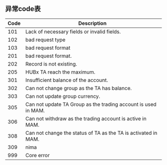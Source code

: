 ## 异常code表
| Code  | Description                                 |
|-------|---------------------------------------------|
| 101 | Lack of necessary fields or invalid fields. |
| 102 | bad request type |
| 103 | bad request format |
| 201 | bad request format. |
| 202 | Record is not existing. |
| 205 | HUBx TA reach the maximum. |
| 301 | Insufficient balance of the account. |
| 302 | Can not change group as the TA has balance. |
| 303 | Can not update group currency. |
| 305 | Can not update TA Group as the trading account is used in MAM. |
| 306 | Can not withdraw as the trading account is active in MAM. |
| 308 | Can not change the status of TA as the TA is activated in MAM. |
| 309 | nima |
| 999 | Core error |

